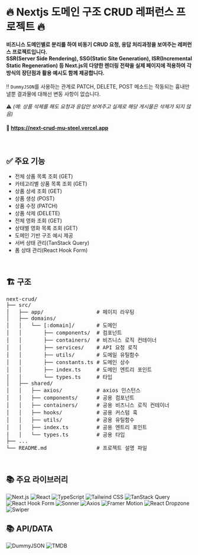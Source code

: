 # 🔥 Nextjs 도메인 구조 CRUD 레퍼런스 프로젝트 🔥

**비즈니스 도메인별로 분리를 하여 비동기 CRUD 요청, 응답 처리과정을 보여주는 레퍼런스 프로젝트입니다.**<br/>
**SSR(Server Side Rendering), SSG(Static Site Generation), ISR(Incremental Static Regeneration) 등 Next.js의 다양한 렌더링 전략을 실제 페이지에 적용하여 각 방식의 장단점과 활용 예시도 함께 제공합니다.**
<br/><br/>
‼️ `DummyJSON`를 사용하는 관계로 PATCH, DELETE, POST 메소드는 작동되는 흉내만 낼뿐 결과물에 대해선 변동 사항이 없습니다.<br/>

⚠️ _(예: 상품 삭제를 해도 요청과 응답만 보여주고 실제로 해당 게시물은 삭제가 되지 않음)_

#### 🔗 <a href='https://next-crud-mu-steel.vercel.app' target='_blank'>https://next-crud-mu-steel.vercel.app</a>

<br/>

## ✅ 주요 기능

- 전체 상품 목록 조회 (GET)
- 카테고리별 상품 목록 조회 (GET)
- 상품 상세 조회 (GET)
- 상품 생성 (POST)
- 상품 수정 (PATCH)
- 상품 삭제 (DELETE)
- 전체 영화 조회 (GET)
- 상태별 영화 목록 조회 (GET)
- 도메인 기반 구조 예시 제공
- 서버 상태 관리(TanStack Query)
- 폼 상태 관리(React Hook Form)

<br/>

## 🏗️ 구조

<pre>
next-crud/  
├── src/                     
│   ├── app/                 # 페이지 라우팅                 
│   ├── domains/                 
│   │   └── [:domain]/       # 도메인 
│   │       ├── components/  # 컴포넌트
│   │       ├── containers/  # 비즈니스 로직 컨테이너
│   │       ├── services/    # API 요청 로직
│   │       ├── utils/       # 도메일 유틸함수
│   │       ├── constants.ts # 도메인 상수
│   │       ├── index.ts     # 도메인 엔트리 포인트
│   │       └── types.ts     # 타입
│   ├── shared/             
│   │   ├── axios/           # axios 인스턴스
│   │   ├── components/      # 공용 컴포넌트
│   │   ├── containers/      # 공용 비즈니스 로직 컨테이너
│   │   ├── hooks/           # 공용 커스텀 훅
│   │   ├── utils/           # 공용 유틸함수
│   │   ├── index.ts         # 공용 엔트리 포인트
│   │   └── types.ts         # 공용 타입
├── ...
└── README.md                # 프로젝트 설명 파일
</pre>

<br/>

## 📚 주요 라이브러리

![Next.js](https://img.shields.io/badge/Next.js-15.3.0-black?logo=next.js&logoColor=white&style=for-the-badge)
![React](https://img.shields.io/badge/React-v19-61DAFB?style=flat&logo=react)
![TypeScript](https://img.shields.io/badge/TypeScript-5%2B-3178C6?logo=typescript)
![Tailwind CSS](https://img.shields.io/badge/TailwindCSS-3%2B-38B2AC?logo=tailwindcss)
![TanStack Query](https://img.shields.io/badge/TanStack%20Query-v5-FF4154?logo=reactquery)
![React Hook Form](https://img.shields.io/badge/React--Hook--Form-v7-EC5990?style=flat&logo=react)
![Sonner](https://img.shields.io/badge/Sonner-v2-333333?style=flat)
![Axios](https://img.shields.io/badge/Axios-v1-5A29E4?style=flat)
![Framer Motion](https://img.shields.io/badge/Framer%20Motion-12.7.3-0055FF?logo=framer&logoColor=white&style=for-the-badge)
![React Dropzone](https://img.shields.io/badge/React%20Dropzone-14.3.8-3C9CD5?style=for-the-badge)
![Swiper](https://img.shields.io/badge/Swiper-11.2.6-6332F6?logo=swiper&logoColor=white&style=for-the-badge)

## 📚 API/DATA

![DummyJSON](https://img.shields.io/badge/DummyJSON-API-F48C06)
![TMDB](https://img.shields.io/badge/TMDB-API-01B4E4?logo=themoviedatabase)
